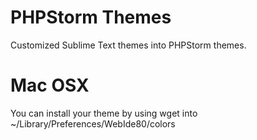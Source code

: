 PHPStorm Themes
===============

Customized Sublime Text themes into PHPStorm themes.

Mac OSX
===
You can install your theme by using wget into ~/Library/Preferences/WebIde80/colors
